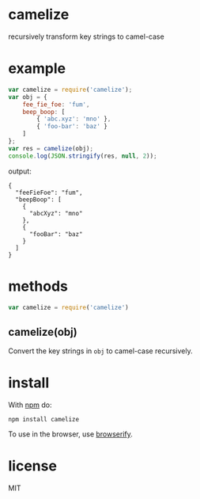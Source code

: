 # camelize

recursively transform key strings to camel-case

# example

``` js
var camelize = require('camelize');
var obj = {
    fee_fie_foe: 'fum',
    beep_boop: [
        { 'abc.xyz': 'mno' },
        { 'foo-bar': 'baz' }
    ]
};
var res = camelize(obj);
console.log(JSON.stringify(res, null, 2));
```

output:

```
{
  "feeFieFoe": "fum",
  "beepBoop": [
    {
      "abcXyz": "mno"
    },
    {
      "fooBar": "baz"
    }
  ]
}
```

# methods

``` js
var camelize = require('camelize')
```

## camelize(obj)

Convert the key strings in `obj` to camel-case recursively.

# install

With [npm](https://npmjs.org) do:

```
npm install camelize
```

To use in the browser, use [browserify](http://browserify.org).

# license

MIT
